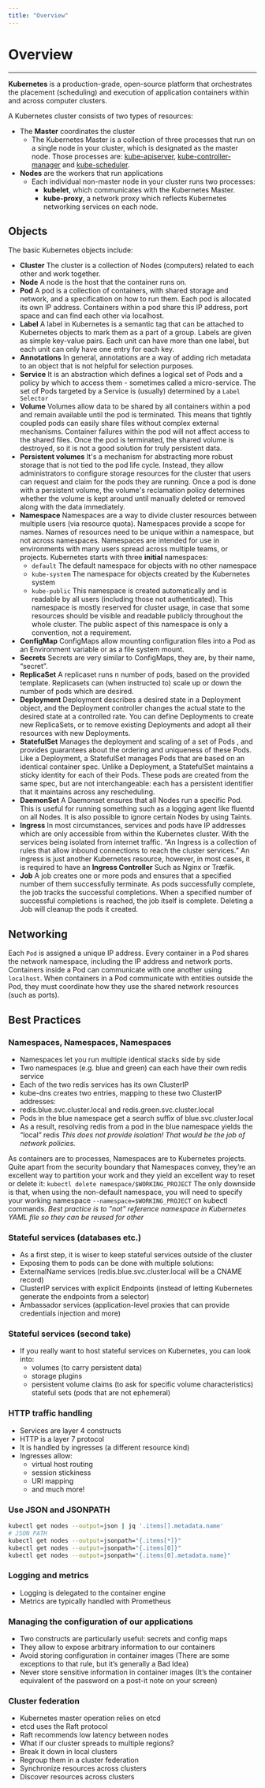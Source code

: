 ```yaml
---
title: "Overview"
---
```


# Overview
---
**Kubernetes** is a production-grade, open-source platform that orchestrates the placement (scheduling) and execution of application containers within and across computer clusters.

A Kubernetes cluster consists of two types of resources:
- The **Master** coordinates the cluster
  - The Kubernetes Master is a collection of three processes that run on a single node in your cluster, which is designated as the master node. Those processes are: [kube-apiserver](https://kubernetes.io/docs/admin/kube-apiserver/), [kube-controller-manager](https://kubernetes.io/docs/admin/kube-controller-manager/) and [kube-scheduler](https://kubernetes.io/docs/admin/kube-scheduler/).
- **Nodes** are the workers that run applications
  - Each individual non-master node in your cluster runs two processes:
    - **kubelet**, which communicates with the Kubernetes Master.
    - **kube-proxy**, a network proxy which reflects Kubernetes networking services on each node.

## Objects
The basic Kubernetes objects include:
- **Cluster**
  The cluster is a collection of Nodes (computers) related to each other and work together.
- **Node**
  A node is the host that the container runs on.
- **Pod**
  A pod is a collection of containers, with shared storage and network, and a specification on how to run them. Each pod is allocated its own IP address. Containers within a pod share this IP address, port space and can find each other via localhost.
- **Label**
  A label in Kubernetes is a semantic tag that can be attached to Kubernetes objects to mark them as a part of a group. Labels are given as simple key-value pairs. Each unit can have more than one label, but each unit can only have one entry for each key.
- **Annotations**
  In general, annotations are a way of adding rich metadata to an object that is not helpful for selection purposes.
- **Service**
  It is an abstraction which defines a logical set of Pods and a policy by which to access them - sometimes called a micro-service. The set of Pods targeted by a Service is (usually) determined by a `Label Selector`
- **Volume**
  Volumes allow data to be shared by all containers within a pod and remain available until the pod is terminated. This means that tightly coupled pods can easily share files without complex external mechanisms. Container failures within the pod will not affect access to the shared files. Once the pod is terminated, the shared volume is destroyed, so it is not a good solution for truly persistent data.
- **Persistent volumes**
  It's a mechanism for abstracting more robust storage that is not tied to the pod life cycle. Instead, they allow administrators to configure storage resources for the cluster that users can request and claim for the pods they are running. Once a pod is done with a persistent volume, the volume's reclamation policy determines whether the volume is kept around until manually deleted or removed along with the data immediately.
- **Namespace**
  Namespaces are a way to divide cluster resources between multiple users (via resource quota). Namespaces provide a scope for names. Names of resources need to be unique within a namespace, but not across namespaces. Namespaces are intended for use in environments with many users spread across multiple teams, or projects.
  Kubernetes starts with three **initial** namespaces:
  - `default` The default namespace for objects with no other namespace
  - `kube-system` The namespace for objects created by the Kubernetes system
  - `kube-public` This namespace is created automatically and is readable by all users (including those not authenticated). This namespace is mostly reserved for cluster usage, in case that some resources should be visible and readable publicly throughout the whole cluster. The public aspect of this namespace is only a convention, not a requirement.
- **ConfigMap**
  ConfigMaps allow mounting configuration files into a Pod as an Environment variable or as a file system mount.
- **Secrets**
  Secrets are very similar to ConfigMaps, they are, by their name, “secret”.
- **ReplicaSet**
  A replicaset runs n number of pods, based on the provided template. Replicasets can (when instructed to) scale up or down the number of pods which are desired.
- **Deployment**
  Deployment describes a desired state in a Deployment object, and the Deployment controller changes the actual state to the desired state at a controlled rate. You can define Deployments to create new ReplicaSets, or to remove existing Deployments and adopt all their resources with new Deployments.
- **StatefulSet**
  Manages the deployment and scaling of a set of Pods , and provides guarantees about the ordering and uniqueness of these Pods.
  Like a Deployment, a StatefulSet manages Pods that are based on an identical container spec. Unlike a Deployment, a StatefulSet maintains a sticky identity for each of their Pods. These pods are created from the same spec, but are not interchangeable: each has a persistent identifier that it maintains across any rescheduling.
- **DaemonSet**
  A Daemonset ensures that all Nodes run a specific Pod. This is useful for running something such as a logging agent like fluentd on all Nodes.
  It is also possible to ignore certain Nodes by using Taints.
- **Ingress**
  In most circumstances, services and pods have IP addresses which are only accessible from within the Kubernetes cluster. With the services being isolated from internet traffic.
  “An Ingress is a collection of rules that allow inbound connections to reach the cluster services.”
  An ingress is just another Kubernetes resource, however, in most cases, it is required to have an **Ingress Controller** Such as Nginx or Træfik.
- **Job**
  A job creates one or more pods and ensures that a specified number of them successfully terminate. As pods successfully complete, the job tracks the successful completions. When a specified number of successful completions is reached, the job itself is complete. Deleting a Job will cleanup the pods it created.

## Networking
Each ``Pod`` is assigned a unique IP address. Every container in a Pod shares the network namespace, including the IP address and network ports. Containers inside a Pod can communicate with one another using ``localhost``. When containers in a Pod communicate with entities outside the Pod, they must coordinate how they use the shared network resources (such as ports).

## Best Practices

### Namespaces, Namespaces, Namespaces
- Namespaces let you run multiple identical stacks side by side
- Two namespaces (e.g. blue and green) can each have their own redis service
- Each of the two redis services has its own ClusterIP
- kube-dns creates two entries, mapping to these two ClusterIP addresses:
- redis.blue.svc.cluster.local and redis.green.svc.cluster.local
- Pods in the blue namespace get a search suffix of blue.svc.cluster.local
- As a result, resolving redis from a pod in the blue namespace yields  the “local” redis
*This does not provide isolation! That would be the job of network     policies.*

As containers are to processes, Namespaces are to Kubernetes projects. Quite apart from the security boundary that Namespaces convey, they’re an excellent way to partition your work and they yield an excellent way to reset or delete it:
``kubectl delete namespace/$WORKING_PROJECT``
The only downside is that, when using the non-default namespace, you will need to specify your working namespace ``--namespace=$WORKING_PROJECT`` on kubectl commands.
*Best practice is to "not" reference namespace in Kubernetes YAML file so they can be reused for other*

### Stateful services (databases etc.)
- As a first step, it is wiser to keep stateful services outside of the cluster
- Exposing them to pods can be done with multiple solutions:
- ExternalName services (redis.blue.svc.cluster.local will be a CNAME record)
- ClusterIP services with explicit Endpoints (instead of letting Kubernetes generate the endpoints from a selector)
- Ambassador services (application-level proxies that can provide credentials injection and more)

### Stateful services (second take)
- If you really want to host stateful services on Kubernetes, you can look into:
    - volumes (to carry persistent data)
    - storage plugins
    - persistent volume claims (to ask for specific volume characteristics)
    stateful sets (pods that are not ephemeral)

### HTTP traffic handling
- Services are layer 4 constructs
- HTTP is a layer 7 protocol
- It is handled by ingresses (a different resource kind)
- Ingresses allow:
    - virtual host routing
    - session stickiness
    - URI mapping
    - and much more!

### Use JSON and JSONPATH
```bash
kubectl get nodes --output=json | jq '.items[].metadata.name'
# JSON PATH
kubectl get nodes --output=jsonpath="{.items[*]}"
kubectl get nodes --output=jsonpath="{.items[0]}"
kubectl get nodes --output=jsonpath="{.items[0].metadata.name}"
```
### Logging and metrics
- Logging is delegated to the container engine
- Metrics are typically handled with Prometheus

### Managing the configuration of our applications
- Two constructs are particularly useful: secrets and config maps
- They allow to expose arbitrary information to our containers
- Avoid storing configuration in container images (There are some exceptions to that rule, but it’s generally a Bad Idea)
- Never store sensitive information in container images (It’s the container equivalent of the password on a post-it note on your screen)

### Cluster federation
- Kubernetes master operation relies on etcd
- etcd uses the Raft protocol
- Raft recommends low latency between nodes
- What if our cluster spreads to multiple regions?
- Break it down in local clusters
- Regroup them in a cluster federation
- Synchronize resources across clusters
- Discover resources across clusters

